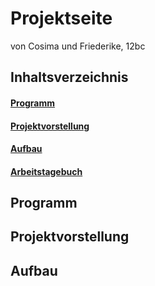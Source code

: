 # Projektseite

von Cosima und Friederike, 12bc

## Inhaltsverzeichnis
#### [Programm](https://github.com/cosima-friederike/Projektseite/blob/main/README.md#programm-1)
#### [Projektvorstellung](https://github.com/cosima-friederike/Projektseite/blob/main/README.md#projektvorstellung-1)
#### [Aufbau](https://github.com/cosima-friederike/Projektseite/blob/main/README.md#aufbau-1)
#### [Arbeitstagebuch](https://github.com/cosima-friederike/informatik-c-f#informatik-projekt-cosima--friederike)

## Programm
## Projektvorstellung
## Aufbau
